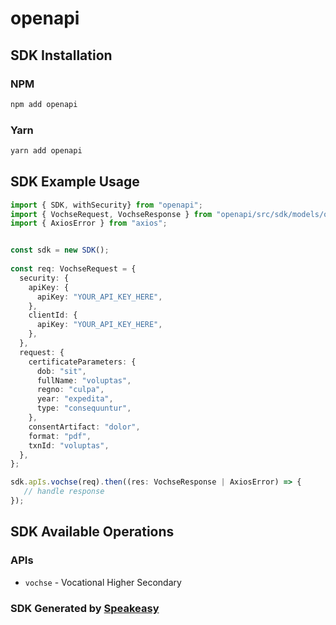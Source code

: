 # openapi

<!-- Start SDK Installation -->
## SDK Installation

### NPM

```bash
npm add openapi
```

### Yarn

```bash
yarn add openapi
```
<!-- End SDK Installation -->

## SDK Example Usage
<!-- Start SDK Example Usage -->
```typescript
import { SDK, withSecurity} from "openapi";
import { VochseRequest, VochseResponse } from "openapi/src/sdk/models/operations";
import { AxiosError } from "axios";


const sdk = new SDK();
    
const req: VochseRequest = {
  security: {
    apiKey: {
      apiKey: "YOUR_API_KEY_HERE",
    },
    clientId: {
      apiKey: "YOUR_API_KEY_HERE",
    },
  },
  request: {
    certificateParameters: {
      dob: "sit",
      fullName: "voluptas",
      regno: "culpa",
      year: "expedita",
      type: "consequuntur",
    },
    consentArtifact: "dolor",
    format: "pdf",
    txnId: "voluptas",
  },
};

sdk.apIs.vochse(req).then((res: VochseResponse | AxiosError) => {
   // handle response
});
```
<!-- End SDK Example Usage -->

<!-- Start SDK Available Operations -->
## SDK Available Operations

### APIs

* `vochse` - Vocational Higher Secondary

<!-- End SDK Available Operations -->

### SDK Generated by [Speakeasy](https://docs.speakeasyapi.dev/docs/using-speakeasy/client-sdks)
